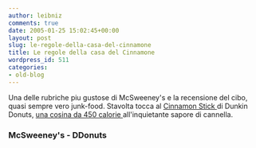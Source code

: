 ```yaml
---
author: leibniz
comments: true
date: 2005-01-25 15:02:45+00:00
layout: post
slug: le-regole-della-casa-del-cinnamone
title: Le regole della casa del Cinnamone
wordpress_id: 511
categories:
- old-blog
---
```


Una delle rubriche piu gustose di McSweeney's e la recensione del cibo, quasi sempre vero junk-food. Stavolta tocca al [Cinnamon Stick ](http://www.mcsweeneys.net/links/newfood/#ReviewsofNewFood)di Dunkin Donuts, [una cosina da 450 calorie ](https://www.dunkindonuts.com/aboutus/nutrition/Product.aspx?Category=Donuts&id=DD-703)all'inquietante sapore di cannella. 




### McSweeney's - DDonuts
